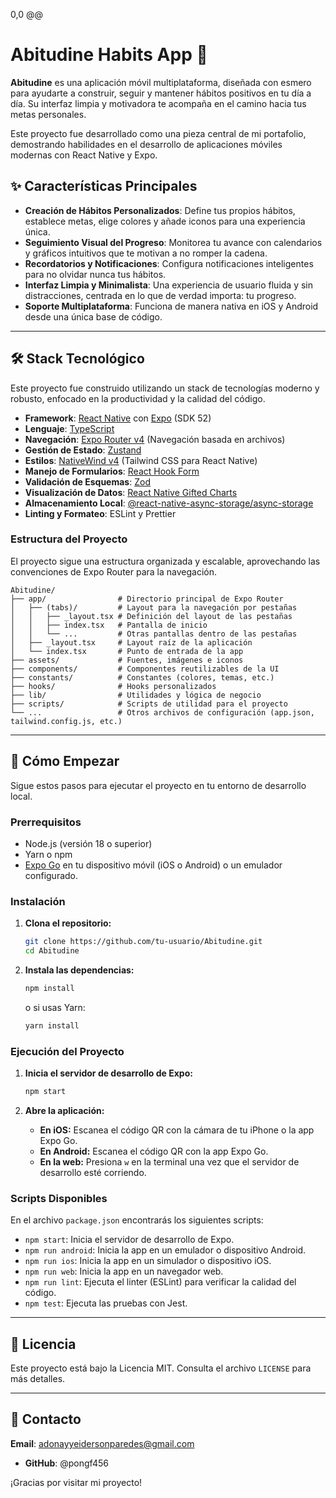 0,0 @@

# Abitudine  Habits App 🚀


**Abitudine** es una aplicación móvil multiplataforma, diseñada con esmero para ayudarte a construir, seguir y mantener hábitos positivos en tu día a día. Su interfaz limpia y motivadora te acompaña en el camino hacia tus metas personales.

Este proyecto fue desarrollado como una pieza central de mi portafolio, demostrando habilidades en el desarrollo de aplicaciones móviles modernas con React Native y Expo.

## ✨ Características Principales

- **Creación de Hábitos Personalizados**: Define tus propios hábitos, establece metas, elige colores y añade iconos para una experiencia única.
- **Seguimiento Visual del Progreso**: Monitorea tu avance con calendarios y gráficos intuitivos que te motivan a no romper la cadena.
- **Recordatorios y Notificaciones**: Configura notificaciones inteligentes para no olvidar nunca tus hábitos.
- **Interfaz Limpia y Minimalista**: Una experiencia de usuario fluida y sin distracciones, centrada en lo que de verdad importa: tu progreso.
- **Soporte Multiplataforma**: Funciona de manera nativa en iOS y Android desde una única base de código.

---

## 🛠️ Stack Tecnológico

Este proyecto fue construido utilizando un stack de tecnologías moderno y robusto, enfocado en la productividad y la calidad del código.

- **Framework**: [React Native](https://reactnative.dev/) con [Expo](https://expo.dev/) (SDK 52)
- **Lenguaje**: [TypeScript](https://www.typescriptlang.org/)
- **Navegación**: [Expo Router v4](https://docs.expo.dev/router/introduction/) (Navegación basada en archivos)
- **Gestión de Estado**: [Zustand](https://zustand-demo.pmnd.rs/)
- **Estilos**: [NativeWind v4](https://www.nativewind.dev/) (Tailwind CSS para React Native)
- **Manejo de Formularios**: [React Hook Form](https://react-hook-form.com/)
- **Validación de Esquemas**: [Zod](https://zod.dev/)
- **Visualización de Datos**: [React Native Gifted Charts](https://github.com/Abhinandan-Kushwaha/react-native-gifted-charts)
- **Almacenamiento Local**: [@react-native-async-storage/async-storage](https://react-native-async-storage.github.io/async-storage/)
- **Linting y Formateo**: ESLint y Prettier

### Estructura del Proyecto

El proyecto sigue una estructura organizada y escalable, aprovechando las convenciones de Expo Router para la navegación.

```
Abitudine/
├── app/                # Directorio principal de Expo Router
│   ├── (tabs)/         # Layout para la navegación por pestañas
│   │   ├── _layout.tsx # Definición del layout de las pestañas
│   │   ├── index.tsx   # Pantalla de inicio
│   │   └── ...         # Otras pantallas dentro de las pestañas
│   ├── _layout.tsx     # Layout raíz de la aplicación
│   └── index.tsx       # Punto de entrada de la app
├── assets/             # Fuentes, imágenes e iconos
├── components/         # Componentes reutilizables de la UI
├── constants/          # Constantes (colores, temas, etc.)
├── hooks/              # Hooks personalizados
├── lib/                # Utilidades y lógica de negocio
├── scripts/            # Scripts de utilidad para el proyecto
└── ...                 # Otros archivos de configuración (app.json, tailwind.config.js, etc.)
```

---

## 🚀 Cómo Empezar

Sigue estos pasos para ejecutar el proyecto en tu entorno de desarrollo local.

### Prerrequisitos

- Node.js (versión 18 o superior)
- Yarn o npm
- [Expo Go](https://expo.dev/go) en tu dispositivo móvil (iOS o Android) o un emulador configurado.

### Instalación

1. **Clona el repositorio:**

    ```bash
    git clone https://github.com/tu-usuario/Abitudine.git
    cd Abitudine
    ```

2. **Instala las dependencias:**

    ```bash
    npm install
    ```

    o si usas Yarn:

    ```bash
    yarn install
    ```

### Ejecución del Proyecto

1. **Inicia el servidor de desarrollo de Expo:**

    ```bash
    npm start
    ```

2. **Abre la aplicación:**
    - **En iOS:** Escanea el código QR con la cámara de tu iPhone o la app Expo Go.
    - **En Android:** Escanea el código QR con la app Expo Go.
    - **En la web:** Presiona `w` en la terminal una vez que el servidor de desarrollo esté corriendo.

### Scripts Disponibles

En el archivo `package.json` encontrarás los siguientes scripts:

- `npm start`: Inicia el servidor de desarrollo de Expo.
- `npm run android`: Inicia la app en un emulador o dispositivo Android.
- `npm run ios`: Inicia la app en un simulador o dispositivo iOS.
- `npm run web`: Inicia la app en un navegador web.
- `npm run lint`: Ejecuta el linter (ESLint) para verificar la calidad del código.
- `npm test`: Ejecuta las pruebas con Jest.

---

## 📄 Licencia

Este proyecto está bajo la Licencia MIT. Consulta el archivo `LICENSE` para más detalles.

---

## 👤 Contacto

**Email**: <adonayyeidersonparedes@gmail.com>

- **GitHub**: @pongf456

¡Gracias por visitar mi proyecto!
